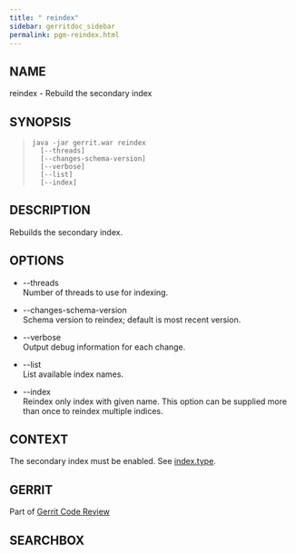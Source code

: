 ```yaml
---
title: " reindex"
sidebar: gerritdoc_sidebar
permalink: pgm-reindex.html
---
```

## NAME

reindex - Rebuild the secondary index

## SYNOPSIS

> 
> 
>     java -jar gerrit.war reindex
>       [--threads]
>       [--changes-schema-version]
>       [--verbose]
>       [--list]
>       [--index]

## DESCRIPTION

Rebuilds the secondary index.

## OPTIONS

  - \--threads  
    Number of threads to use for indexing.

  - \--changes-schema-version  
    Schema version to reindex; default is most recent version.

  - \--verbose  
    Output debug information for each change.

  - \--list  
    List available index names.

  - \--index  
    Reindex only index with given name. This option can be supplied more
    than once to reindex multiple indices.

## CONTEXT

The secondary index must be enabled. See
[index.type](config-gerrit.html#index.type).

## GERRIT

Part of [Gerrit Code Review](index.html)

## SEARCHBOX

